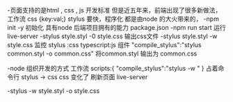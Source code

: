 -页面支持的是html , css , js 开发标准 
  但是近五年来，前端出现了很多新做法，工作流
  css {key:val;}  stylus 要快，程序化
  都是由node 的大火带来的，
-npm init -y 初始化 具有node 后端项目拥有的能力   package.json
-npm run start 运行live-server
-stylus style.styl -0 style.css 输出css文件
-stylus style.styl -w style.css 监控
stylus :css
typescript:js
组件
 "compile_stylus":"stylus common.styl -o common.css"   将common.styl 输出为 common.css

 -node 组织开发的方式 工作流
  scripts:{
      "compile_stylus":"stylus -w "
  }
  占着命令行
  stylus -> css
  css 变化了 刷新页面
  live-server
  

  -stylus -w style.styl -o style.css
  